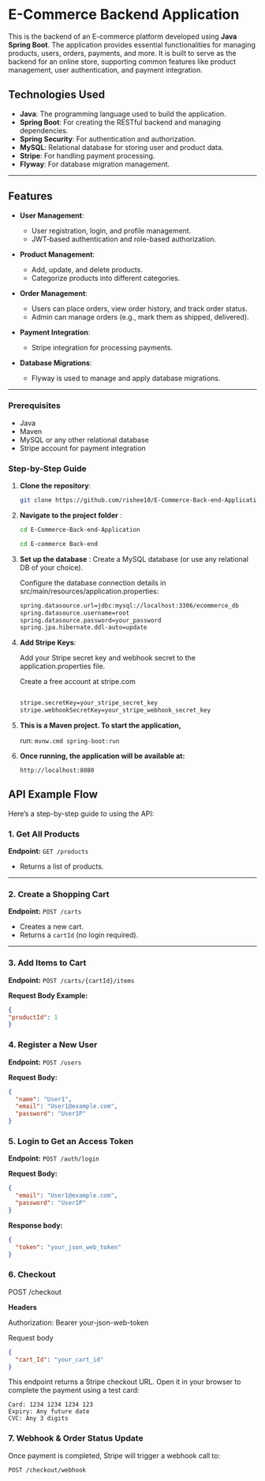 # E-Commerce Backend Application

This is the backend of an E-commerce platform developed using **Java Spring Boot**. The application provides essential functionalities for managing products, users, orders, payments, and more. It is built to serve as the backend for an online store, supporting common features like product management, user authentication, and payment integration.

## Technologies Used

- **Java**: The programming language used to build the application.
- **Spring Boot**: For creating the RESTful backend and managing dependencies.
- **Spring Security**: For authentication and authorization.
- **MySQL**: Relational database for storing user and product data.
- **Stripe**: For handling payment processing.
- **Flyway**: For database migration management.

---

## Features

- **User Management**:
  - User registration, login, and profile management.
  - JWT-based authentication and role-based authorization.
  
- **Product Management**:
  - Add, update, and delete products.
  - Categorize products into different categories.
  
- **Order Management**:
  - Users can place orders, view order history, and track order status.
  - Admin can manage orders (e.g., mark them as shipped, delivered).
  
- **Payment Integration**:
  - Stripe integration for processing payments.

- **Database Migrations**:
  - Flyway is used to manage and apply database migrations.

---

### Prerequisites

- Java 
- Maven
- MySQL or any other relational database
- Stripe account for payment integration

### Step-by-Step Guide

1. **Clone the repository**:
   ```bash
   git clone https://github.com/rishee10/E-Commerce-Back-end-Application.git
   
2. **Navigate to the project folder** :
   ``` bash
   cd E-Commerce-Back-end-Application

   cd E-commerce Back-end

3. **Set up the database** :
   Create a MySQL database (or use any relational DB of your choice).

   Configure the database connection details in src/main/resources/application.properties:

   ``` bash
   spring.datasource.url=jdbc:mysql://localhost:3306/ecommerce_db
   spring.datasource.username=root
   spring.datasource.password=your_password
   spring.jpa.hibernate.ddl-auto=update

4. **Add Stripe Keys**:

   Add your Stripe secret key and webhook secret to the application.properties file.
   
   Create a free account at stripe.com
   
   ``` bash

   stripe.secretKey=your_stripe_secret_key
   stripe.webhookSecretKey=your_stripe_webhook_secret_key

5. **This is a Maven project. To start the application,**
   
   run:  ``` mvnw.cmd spring-boot:run ```

6. **Once running, the application will be available at:**

   ``` http://localhost:8080 ```


## API Example Flow

Here’s a step-by-step guide to using the API:

### 1. Get All Products

**Endpoint:** `GET /products`

- Returns a list of products.


---

### 2. Create a Shopping Cart

**Endpoint:** `POST /carts`

- Creates a new cart.
- Returns a `cartId` (no login required).

---

### 3. Add Items to Cart

**Endpoint:** `POST /carts/{cartId}/items`

**Request Body Example:**



```json
{
"productId": 1
}
```


### 4. Register a New User

**Endpoint:** `POST /users`

**Request Body:**

```json
{
  "name": "User1",
  "email": "User1@example.com",
  "password": "User1P"
}
```

### 5\. Login to Get an Access Token

**Endpoint:** `POST /auth/login`

**Request Body:**

```json
{
  "email": "User1@example.com",
  "password": "User1P"
}
```

**Response body:**

```json
{
  "token": "your_json_web_token"
}
```


### 6. Checkout

POST /checkout 

**Headers**

Authorization: Bearer your-json-web-token

Request body
```json
{
  "cart_Id": "your_cart_id"
}
```

This endpoint returns a Stripe checkout URL. Open it in your browser to complete the payment using a test card:

```
Card: 1234 1234 1234 123
Expiry: Any future date
CVC: Any 3 digits
```




### 7. Webhook & Order Status Update

Once payment is completed, Stripe will trigger a webhook call to:

```
POST /checkout/webhook
```
